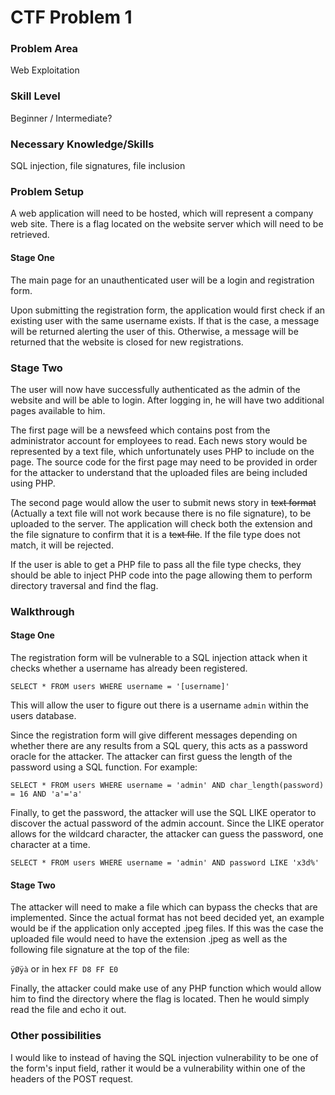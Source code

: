 # CTF Problem 1

### Problem Area

Web Exploitation

### Skill Level

Beginner / Intermediate?

### Necessary Knowledge/Skills

SQL injection, file signatures, file inclusion 

### Problem Setup

A web application will need to be hosted, which will represent a company web site. There is a flag located on the website server which will need to be retrieved.

#### Stage One

The main page for an unauthenticated user will be a login and registration form. 

Upon submitting the registration form, the application would first check if an existing user with the same username exists. If that is the case, a message will be returned alerting the user of this. Otherwise, a message will be returned that the website is closed for new registrations. 

### Stage Two

The user will now have successfully authenticated as the admin of the website and will be able to login. After logging in, he will have two additional pages available to him.

The first page will be a newsfeed which contains post from the administrator account for employees to read. Each news story would be represented by a text file, which unfortunately uses PHP to include on the page. The source code for the first page may need to be provided in order for the attacker to understand that the uploaded files are being included using PHP. 

The second page would allow the user to submit news story in ~~text format~~ (Actually a text file will not work because there is no file signature),  to be uploaded to the server. The application will check both the extension and the file signature to confirm that it is a ~~text file~~. If the file type does not match, it will be rejected.

If the user is able to get a PHP file to pass all the file type checks, they should be able to inject PHP code into the page allowing them to perform directory traversal and find the flag.

### Walkthrough

#### Stage One

The registration form will be vulnerable to a SQL injection attack when it checks whether a username has already been registered. 

`SELECT * FROM users WHERE username = '[username]'`

This will allow the user to figure out there is a username `admin` within the users database.

Since the registration form will give different messages depending on whether there are any results from a SQL query, this acts as a password oracle for the attacker. The attacker can first guess the length of the password using a SQL function. For example:

`SELECT * FROM users WHERE username = 'admin' AND char_length(password) = 16 AND 'a'='a'`

Finally, to get the password, the attacker will use the SQL LIKE operator to discover the actual password of the admin account. Since the LIKE operator allows for the wildcard character, the attacker can guess the password, one character at a time.

`SELECT * FROM users WHERE username = 'admin' AND password LIKE 'x3d%'`

#### Stage Two

The attacker will need to make a file which can bypass the checks that are implemented. Since the actual format has not beed decided yet, an example would be if the application only accepted .jpeg files. If this was the case the uploaded file would need to have the extension .jpeg as well as the following file signature at the top of the file:

`ÿØÿà` or in hex `FF D8 FF E0`

Finally, the attacker could make use of any PHP function which would allow him to find the directory where the flag is located. Then he would simply read the file and echo it out.

### Other possibilities

I would like to instead of having the SQL injection vulnerability to be one of the form's input field, rather it would be a vulnerability within one of the headers of the POST request.
